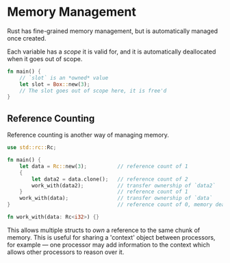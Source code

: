 # Memory Management

Rust has fine-grained memory management, but is automatically managed once created.

Each variable has a *scope* it is valid for, and it is automatically deallocated when it goes out of scope.

```rust
fn main() {
    // `slot` is an *owned* value
    let slot = Box::new(3);
    // The slot goes out of scope here, it is free'd
}
```

## Reference Counting

Reference counting is another way of managing memory.

```rust
use std::rc::Rc;

fn main() {
    let data = Rc::new(3);          // reference count of 1
    {
        let data2 = data.clone();   // reference count of 2
        work_with(data2);           // transfer ownership of `data2`
    }                               // reference count of 1
    work_with(data);                // transfer ownership of `data`
}                                   // reference count of 0, memory deallocated

fn work_with(data: Rc<i32>) {}
```

This allows multiple structs to *own* a reference to the same chunk of memory. This is useful for sharing a 'context' object between processors, for example &mdash; one processor may add information to the context which allows other processors to reason over it.
